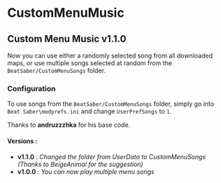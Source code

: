 # CustomMenuMusic

## Custom Menu Music v1.1.0
Now you can use either a randomly selected song from all downloaded maps, or use multiple songs selected at random from the `BeatSaber/CustomMenuSongs` folder.

### Configuration
To use songs from the `BeatSaber/CustomMenuSongs` folder, simply go into `Beat Saber\modprefs.ini` and change `UserPrefSongs` to `1`. 

Thanks to **andruzzzhka** for his base code.

#### Versions :
- **v1.1.0** : *Changed the folder from UserData to CustomMenuSongs (Thanks to BeigeAnimal for the suggestion)*
- **v1.0.0** : *You can now play multiple menu songs*
